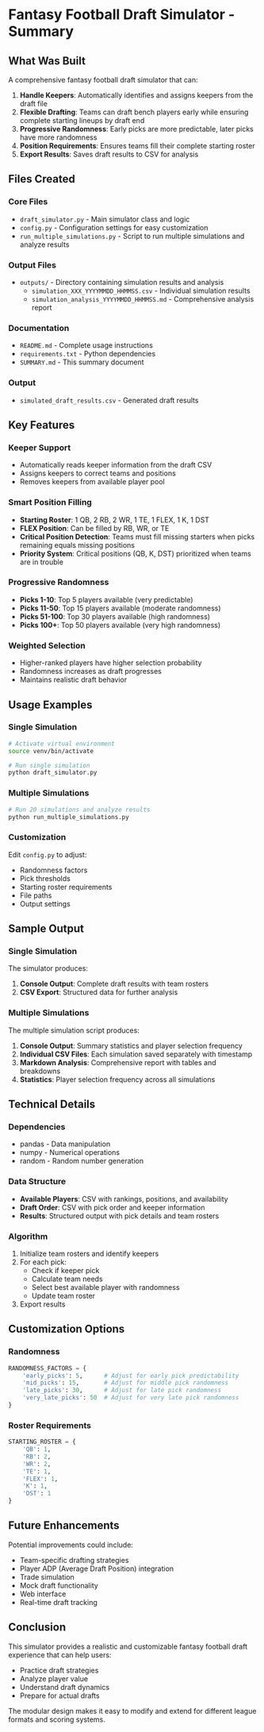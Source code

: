 # Fantasy Football Draft Simulator - Summary

## What Was Built

A comprehensive fantasy football draft simulator that can:

1. **Handle Keepers**: Automatically identifies and assigns keepers from the draft file
2. **Flexible Drafting**: Teams can draft bench players early while ensuring complete starting lineups by draft end
3. **Progressive Randomness**: Early picks are more predictable, later picks have more randomness
4. **Position Requirements**: Ensures teams fill their complete starting roster
5. **Export Results**: Saves draft results to CSV for analysis

## Files Created

### Core Files
- `draft_simulator.py` - Main simulator class and logic
- `config.py` - Configuration settings for easy customization
- `run_multiple_simulations.py` - Script to run multiple simulations and analyze results

### Output Files
- `outputs/` - Directory containing simulation results and analysis
  - `simulation_XXX_YYYYMMDD_HHMMSS.csv` - Individual simulation results
  - `simulation_analysis_YYYYMMDD_HHMMSS.md` - Comprehensive analysis report

### Documentation
- `README.md` - Complete usage instructions
- `requirements.txt` - Python dependencies
- `SUMMARY.md` - This summary document

### Output
- `simulated_draft_results.csv` - Generated draft results

## Key Features

### Keeper Support
- Automatically reads keeper information from the draft CSV
- Assigns keepers to correct teams and positions
- Removes keepers from available player pool

### Smart Position Filling
- **Starting Roster**: 1 QB, 2 RB, 2 WR, 1 TE, 1 FLEX, 1 K, 1 DST
- **FLEX Position**: Can be filled by RB, WR, or TE
- **Critical Position Detection**: Teams must fill missing starters when picks remaining equals missing positions
- **Priority System**: Critical positions (QB, K, DST) prioritized when teams are in trouble

### Progressive Randomness
- **Picks 1-10**: Top 5 players available (very predictable)
- **Picks 11-50**: Top 15 players available (moderate randomness)
- **Picks 51-100**: Top 30 players available (high randomness)
- **Picks 100+**: Top 50 players available (very high randomness)

### Weighted Selection
- Higher-ranked players have higher selection probability
- Randomness increases as draft progresses
- Maintains realistic draft behavior

## Usage Examples

### Single Simulation
```bash
# Activate virtual environment
source venv/bin/activate

# Run single simulation
python draft_simulator.py
```

### Multiple Simulations
```bash
# Run 20 simulations and analyze results
python run_multiple_simulations.py
```

### Customization
Edit `config.py` to adjust:
- Randomness factors
- Pick thresholds
- Starting roster requirements
- File paths
- Output settings

## Sample Output

### Single Simulation
The simulator produces:
1. **Console Output**: Complete draft results with team rosters
2. **CSV Export**: Structured data for further analysis

### Multiple Simulations
The multiple simulation script produces:
1. **Console Output**: Summary statistics and player selection frequency
2. **Individual CSV Files**: Each simulation saved separately with timestamp
3. **Markdown Analysis**: Comprehensive report with tables and breakdowns
4. **Statistics**: Player selection frequency across all simulations

## Technical Details

### Dependencies
- pandas - Data manipulation
- numpy - Numerical operations
- random - Random number generation

### Data Structure
- **Available Players**: CSV with rankings, positions, and availability
- **Draft Order**: CSV with pick order and keeper information
- **Results**: Structured output with pick details and team rosters

### Algorithm
1. Initialize team rosters and identify keepers
2. For each pick:
   - Check if keeper pick
   - Calculate team needs
   - Select best available player with randomness
   - Update team roster
3. Export results

## Customization Options

### Randomness
```python
RANDOMNESS_FACTORS = {
    'early_picks': 5,      # Adjust for early pick predictability
    'mid_picks': 15,       # Adjust for middle pick randomness
    'late_picks': 30,      # Adjust for late pick randomness
    'very_late_picks': 50  # Adjust for very late pick randomness
}
```

### Roster Requirements
```python
STARTING_ROSTER = {
    'QB': 1,
    'RB': 2,
    'WR': 2,
    'TE': 1,
    'FLEX': 1,
    'K': 1,
    'DST': 1
}
```

## Future Enhancements

Potential improvements could include:
- Team-specific drafting strategies
- Player ADP (Average Draft Position) integration
- Trade simulation
- Mock draft functionality
- Web interface
- Real-time draft tracking

## Conclusion

This simulator provides a realistic and customizable fantasy football draft experience that can help users:
- Practice draft strategies
- Analyze player value
- Understand draft dynamics
- Prepare for actual drafts

The modular design makes it easy to modify and extend for different league formats and scoring systems.
